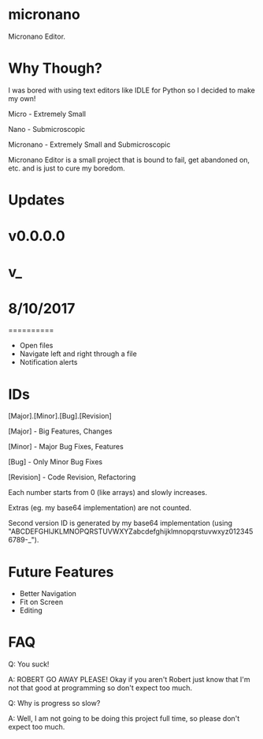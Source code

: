 # micronano
Micronano Editor.

# Why Though?
I was bored with using text editors like IDLE for Python so I decided to make my own!

Micro - Extremely Small

Nano - Submicroscopic
    
Micronano - Extremely Small and Submicroscopic

Micronano Editor is a small project that is bound to fail, get abandoned on, etc. and is just to cure my boredom.

# Updates
# v0.0.0.0
# v_
# 8/10/2017
==========

- Open files
- Navigate left and right through a file
- Notification alerts

# IDs
[Major].[Minor].[Bug].[Revision]

[Major] - Big Features, Changes

[Minor] - Major Bug Fixes, Features

[Bug] - Only Minor Bug Fixes

[Revision] - Code Revision, Refactoring

Each number starts from 0 (like arrays) and slowly increases.

Extras (eg. my base64 implementation) are not counted.

Second version ID is generated by my base64 implementation (using "ABCDEFGHIJKLMNOPQRSTUVWXYZabcdefghijklmnopqrstuvwxyz0123456789-_").

# Future Features
- Better Navigation
- Fit on Screen
- Editing

# FAQ
Q: You suck!

A: ROBERT GO AWAY PLEASE! Okay if you aren't Robert just know that I'm not that good at programming so don't expect too much.


Q: Why is progress so slow?

A: Well, I am not going to be doing this project full time, so please don't expect too much.
